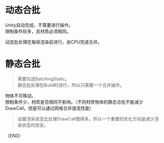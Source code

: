 # 动态合批    

Unity自动完成，不需要进行操作。    
限制条件较多，且材质必须相同。    

动态批处理在每帧渲染前进行，由CPU完成合并。    


# 静态合批    

> 需要勾选BatchingStatic。  
> 静态批处理在Build时进行，所以只需要一个合并操作。    

物体不可移动。        
限制条件少，材质是否相同不影响。（不同材质物体的静态合批不能减少DrawCall，但是可以通过网格合并提高性能）    

> 设置渲染状态比处理DrawCall慢得多。所以一个重要的优化方向是减少渲染状态的改变。    





（END）    
